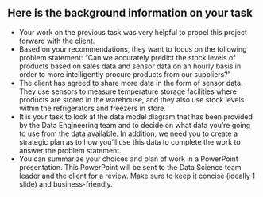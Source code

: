 ## Here is the background information on your task

* Your work on the previous task was very helpful to propel this project forward with the client.
* Based on your recommendations, they want to focus on the following problem statement:
“Can we accurately predict the stock levels of products based on sales data and sensor data on an hourly basis in order to more intelligently procure products from our suppliers?” 
* The client has agreed to share more data in the form of sensor data. They use sensors to measure temperature storage facilities where products are stored in the warehouse, and they also use stock levels within the refrigerators and freezers in store. 
* It is your task to look at the data model diagram that has been provided by the Data Engineering team and to decide on what data you’re going to use from the data available. In addition, we need you to create a strategic plan as to how you’ll use this data to complete the work to answer the problem statement. 
* You can summarize your choices and plan of work in a PowerPoint presentation. This PowerPoint will be sent to the Data Science team leader and the client for a review. Make sure to keep it concise (ideally 1 slide) and business-friendly. 

